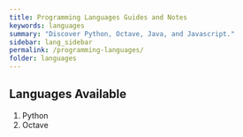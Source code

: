 ```yaml
---
title: Programming Languages Guides and Notes
keywords: languages
summary: "Discover Python, Octave, Java, and Javascript."
sidebar: lang_sidebar
permalink: /programming-languages/
folder: languages
---
```


## Languages Available

1. Python
2. Octave